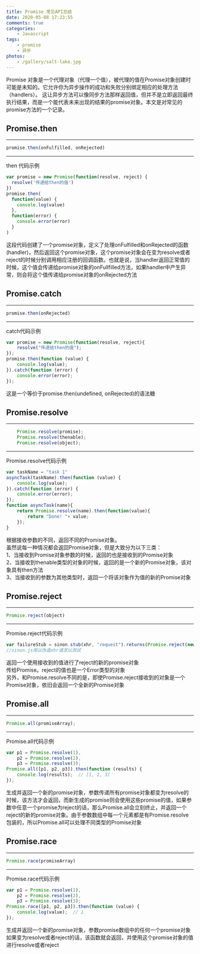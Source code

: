 ```yaml
---
title: Promise 常见API总结
date: 2020-05-08 17:23:55
comments: true
categories:
	- Javascript
tags:
	- promise
	- 异步
photos:
	- /gallery/salt-lake.jpg
---
```


Promise 对象是一个代理对象（代理一个值），被代理的值在Promise对象创建时可能是未知的。它允许你为异步操作的成功和失败分别绑定相应的处理方法（handlers）。 这让异步方法可以像同步方法那样返回值，但并不是立即返回最终执行结果，而是一个能代表未来出现的结果的promise对象。本文是对常见的promise方法的一个记录。

<!-- more -->


## Promise.then

---

```javascript
promise.then(onFulfilled, onRejected)
```

---

then 代码示例

```javascript
var promise = new Promise(function(resolve, reject) {
  resolve('传递给then的值')
})
promise.then(
  function(value) {
    console.log(value)
  },
  function(error) {
    console.error(error)
  }
)
```

这段代码创建了一个promise对象，定义了处理onFulfilled和onRejected的函数(handler)，然后返回这个promise对象，这个promise对象会在变为resolve或者reject的时候分别调用相应注册的回调函数。也就是说，当handler返回正常值的时候，这个值会传递给promise对象的onFullfilled方法，如果handler中产生异常，则会将这个值传递给promise对象的onRejected方法

## Promise.catch
---
```javascript
promise.then(onRejected)
```
---

catch代码示例

```javascript
var promise = new Promise(function(resolve, reject){
    resolve("传递给then的值");
});
promise.then(function (value) {
    console.log(value);
}).catch(function (error) {
    console.error(error);
});
```

这是一个等价于promise.then(undefined, onRejected)的语法糖


## Promise.resolve

---
```javascript
    Promise.resolve(promise);
    Promise.resolve(thenable);
    Promise.resolve(object);
```
---

Promise.resolve代码示例

```javascript
var taskName = "task 1"
asyncTask(taskName).then(function (value) {
    console.log(value);
}).catch(function (error) {
    console.error(error);
});
function asyncTask(name){
    return Promise.resolve(name).then(function(value){
        return "Done! "+ value;
    });
}
```
根据接收参数的不同，返回不同的Promise对象。  
虽然说每一种情况都会返回Promise对象，但是大致分为以下三类：  
1、当接收到Promise对象参数的时候，返回的也是接收到的Promise对象  
2、当接收到thenable类型的对象的时候，返回的是一个新的Promise对象，该对象具有then方法  
3、当接收到的参数为其他类型时，返回一个将该对象作为值的新的Promise对象  

## Promise.reject

---
```javascript
Promise.reject(object)
```
---

Promise.reject代码示例

```javascript
var failureStub = sinon.stub(xhr, "request").returns(Promise.reject(new Error("bad!")));
//sinon.js用以伪造xhr请求以测试
```
返回一个使用接收到的值进行了reject的新的promise对象  
传给Promise。reject的值也是一个Error类型的对象  
另外，和Promise.resolve不同的是，即使Promise.reject接收到的对象是一个Promise对象，依旧会返回一个全新的Promise对象

## Promise.all
---
```javascript
Promise.all(promiseArray);
```
---
Promise.all代码示例

```javascript
var p1 = Promise.resolve(1),
    p2 = Promise.resolve(2),
    p3 = Promise.resolve(3);
Promise.all([p1, p2, p3]).then(function (results) {
    console.log(results);  // [1, 2, 3]
});
```
生成并返回一个新的promise对象，参数传递所有promise对象都变为resolve的时候，该方法才会返回，而新生成的promise则会使用这些promise的值，如果参数中任意一个promise为reject的话，那么Promise.all会立刻终止，并返回一个reject的新的promise对象。由于参数数组中每一个元素都是有Promise.resolve包装的，所以Promise.all可以处理不同类型的Promise对象

## Promise.race

---
```javascript
Promise.race(promiseArray)
```
---

Promise.race代码示例
```javascript
var p1 = Promise.resolve(1),
    p2 = Promise.resolve(2),
    p3 = Promise.resolve(3);
Promise.race([p1, p2, p3]).then(function (value) {
    console.log(value);  // 1
});
```
生成并返回一个新的promise对象，参数promise数组中的任何一个promise对象如果变为resolve或者reject的话，该函数就会返回，并使用这个promise对象的值进行resolve或者reject
